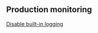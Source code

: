 ## Production monitoring

[Disable built-in logging](https://docs.microsoft.com/en-us/azure/azure-functions/functions-monitoring#disable-built-in-logging)
